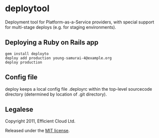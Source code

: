 # deploytool

Deployment tool for Platform-as-a-Service providers, with special support for multi-stage deploys (e.g. for staging environments).

## Deploying a Ruby on Rails app

    gem install deployto
    deploy add production young-samurai-4@example.org
    deploy production

## Config file

deploy keeps a local config file .deployrc within the top-level sourcecode directory (determined by location of .git directory).

## Legalese

Copyright 2011, Efficient Cloud Ltd.

Released under the [MIT license](http://www.opensource.org/licenses/mit-license.php).
